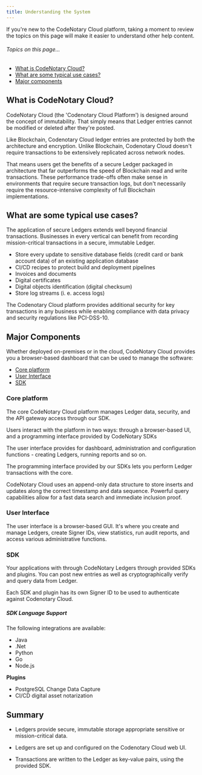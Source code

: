 ```yaml
---
title: Understanding the System
---
```


If you're new to the CodeNotary Cloud platform, taking a moment to review the topics on this page will make it easier to understand other help content.

###### _Topics on this page..._

- [What is CodeNotary Cloud?](/help/introduction#what-is-codenotary-cloud)
- [What are some typical use cases?](/help/introduction#what-are-some-typical-use-cases)
- [Major components](/help/introduction#major-components)

## What is CodeNotary Cloud?

CodeNotary Cloud (the 'Codenotary Cloud Platform') is designed around the concept of immutability. That simply means that Ledger entries cannot be modified or deleted after they're posted.

Like Blockchain, Codenotary Cloud ledger entries are protected by both the architecture and encryption. Unlike Blockchain, Codenotary Cloud doesn't require transactions to be extensively replicated across network nodes.

That means users get the benefits of a secure Ledger packaged in architecture that far outperforms the speed of Blockchain read and write transactions. These performance trade-offs often make sense in environments that require secure transaction logs, but don't necessarily require the resource-intensive complexity of full Blockchain implementations.

## What are some typical use cases?

The application of secure Ledgers extends well beyond financial transactions. Businesses in every vertical can benefit from recording mission-critical transactions in a secure, immutable Ledger.

* Store every update to sensitive database fields (credit card or bank account data) of an existing application database
* CI/CD recipes to protect build and deployment pipelines
* Invoices and documents
* Digital certificates
* Digital objects identification (digital checksum)
* Store log streams (i. e. access logs)

The Codenotary Cloud platform provides additional security for key transactions in any business while enabling compliance with data privacy and security regulations like PCI-DSS-10.

## Major Components

Whether deployed on-premises or in the cloud, CodeNotary Cloud provides you a browser-based dashboard that can be used to manage the software:

- [Core platform](/help/introduction#core-platform)
- [User Interface](/help/introduction#user-interface)
- [SDK](/help/introduction#sdk)

### Core platform

The core CodeNotary Cloud platform manages Ledger data, security, and the API gateway access through our SDK.

Users interact with the platform in two ways: through a browser-based UI, and a programming interface provided by CodeNotary SDKs

The user interface provides for dashboard, administration and configuration functions - creating Ledgers, running reports and so on.

The programming interface provided by our SDKs lets you perform Ledger transactions with the core.

CodeNotary Cloud uses an append-only data structure to store inserts and updates along the correct timestamp and data sequence. Powerful query capabilities allow for a fast data search and immediate inclusion proof.

### User Interface

The user interface is a browser-based GUI. It's where you create and manage Ledgers, create Signer IDs, view statistics, run audit reports, and access various administrative functions.

<help-image src="/alt_ledger_list.jpg" alt="Ledger list" > </help-image>

### SDK

Your applications with through CodeNotary Ledgers through provided SDKs and plugins. You can post new entries as well as cryptographically verify and query data from Ledger.

Each SDK and plugin has its own Signer ID to be used to authenticate against Codenotary Cloud.

##### SDK Language Support

The following integrations are available:

* Java
* .Net
* Python
* Go
* Node.js

**Plugins**

* PostgreSQL Change Data Capture
* CI/CD digital asset notarization

## Summary

- Ledgers provide secure, immutable storage appropriate sensitive or mission-critical data.

- Ledgers are set up and configured on the Codenotary Cloud web UI.

- Transactions are written to the Ledger as key-value pairs, using the provided SDK.

<ui-prev-next class="mt-1" :prev="{ url: '/', label: 'About Help' }" :next="{ url: '/overall-status', label: 'Home - System Status' }"></ui-prev-next>
